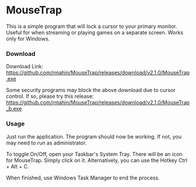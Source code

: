 # MouseTrap

This is a simple program that will lock a cursor to your primary monitor. Useful for when streaming or playing games on a separate screen.
Works only for Windows.

### Download

Download Link:
https://github.com/rmahin/MouseTrap/releases/download/v2.1.0/MouseTrap.exe

Some security programs may block the above download due to cursor control. If so, please try this release:
https://github.com/rmahin/MouseTrap/releases/download/v2.1.0/MouseTrap_b.exe

### Usage

Just run the application. The program should now be working. If not, you may need to run as administrator.

To toggle On/Off, open your Taskbar's System Tray. There will be an icon for MouseTrap. Simply click on it.
Alternatively, you can use the Hotkey Ctrl + Alt + C.

When finished, use Windows Task Manager to end the process.
